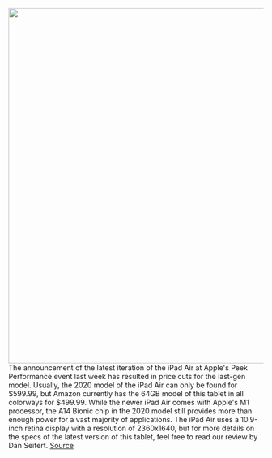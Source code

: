 <img src='https://cdn.vox-cdn.com/thumbor/ulXvYqebud2xAPD_SU5QYz2BpZY=/0x0:2040x1360/1200x800/filters:focal(857x517:1183x843)/cdn.vox-cdn.com/uploads/chorus_image/image/70630041/vpavic_4244_20201020_0001.5.jpg' width='700px' /><br/>
The announcement of the latest iteration of the iPad Air at Apple's Peek Performance event last week has resulted in price cuts for the last-gen model. Usually, the 2020 model of the iPad Air can only be found for $599.99, but Amazon currently has the 64GB model of this tablet in all colorways for $499.99. While the newer iPad Air comes with Apple's M1 processor, the A14 Bionic chip in the 2020 model still provides more than enough power for a vast majority of applications. The iPad Air uses a 10.9-inch retina display with a resolution of 2360x1640, but for more details on the specs of the latest version of this tablet, feel free to read our review by Dan Seifert.
<a href='https://www.theverge.com/good-deals/2022/3/16/22979211/lg-c1-oled-apple-ipad-air-watch-playstation-plus-deal-sale'> Source <a/>